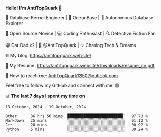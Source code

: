 
**Hello! I'm AntiTopQuark 👋**

🔧 Database Kernel Engineer | 🌊 OceanBase | 🤖 Autonomous Database Explorer

🌱 Open Source Novice | 💻 Coding Enthusiast | 🔍 Detective Fiction Fan

😸 Cat Dad x2 | 🎉 @AntiTopQuark | ✨ Chasing Tech & Dreams

🌐 My blog: https://antitopquark.website/

📄 My Resume: https://antitopquark.website/downloads/resume_cn.pdf

📧 How to reach me: AntiTopQuark1350@outlook.com

Feel free to follow my GitHub and connect with me! 😄

📊 **The last 7 days I spent my time on** 

<!--START_SECTION:waka-->
```text
13 October, 2024 - 19 October, 2024

Other      36 hrs 56 mins  ████████████████████████░   97.73 % 
Markdown   25 mins         ░░░░░░░░░░░░░░░░░░░░░░░░░   01.12 % 
C++        20 mins         ░░░░░░░░░░░░░░░░░░░░░░░░░   00.92 % 
Python     5 mins          ░░░░░░░░░░░░░░░░░░░░░░░░░   00.24 %
```
<!--END_SECTION:waka-->



